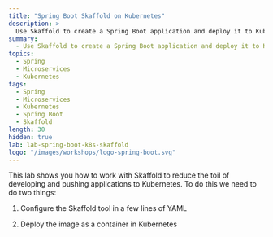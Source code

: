 ```yaml
---
title: "Spring Boot Skaffold on Kubernetes"
description: >
  Use Skaffold to create a Spring Boot application and deploy it to Kubernetes.
summary:
  - Use Skaffold to create a Spring Boot application and deploy it to Kubernetes.
topics:
  - Spring
  - Microservices
  - Kubernetes
tags:
  - Spring
  - Microservices
  - Kubernetes
  - Spring Boot
  - Skaffold
length: 30 
hidden: true
lab: lab-spring-boot-k8s-skaffold
logo: "/images/workshops/logo-spring-boot.svg"
---
```


This lab shows you how to work with Skaffold to reduce the toil of developing and pushing applications to Kubernetes. To do this we need to do two things:

  1. Configure the Skaffold tool in a few lines of YAML
  
  2. Deploy the image as a container in Kubernetes
